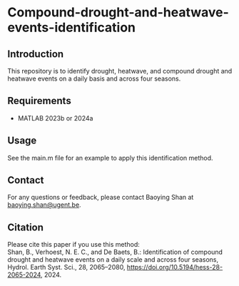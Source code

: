 # Compound-drought-and-heatwave-events-identification

## Introduction
This repository is to identify drought, heatwave, and compound drought and heatwave events on a daily basis and across four seasons. 

## Requirements
- MATLAB 2023b or 2024a

## Usage
See the main.m file for an example to apply this identification method.

## Contact
For any questions or feedback, please contact Baoying Shan at baoying.shan@ugent.be.

## Citation
Please cite this paper if you use this method:  
Shan, B., Verhoest, N. E. C., and De Baets, B.: Identification of compound drought and heatwave events on a daily scale and across four seasons, Hydrol. Earth Syst. Sci., 28, 2065–2080, https://doi.org/10.5194/hess-28-2065-2024, 2024.

